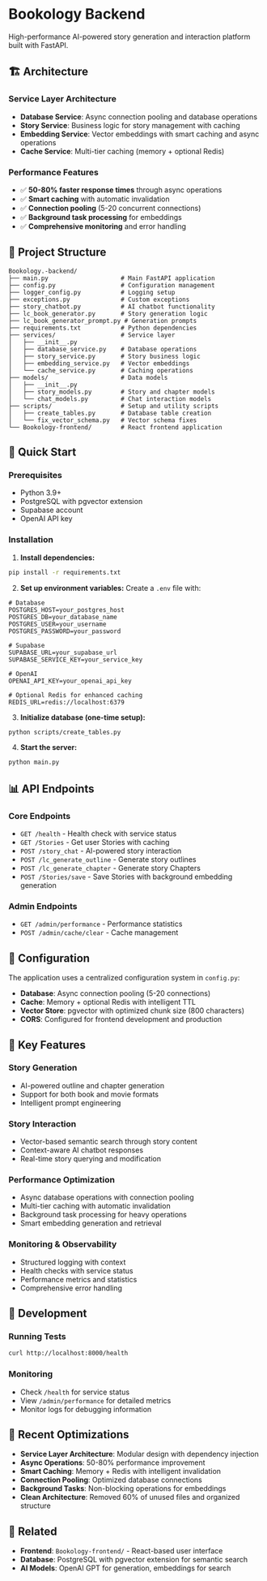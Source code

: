 # Bookology Backend

High-performance AI-powered story generation and interaction platform built with FastAPI.

## 🏗️ Architecture

### Service Layer Architecture
- **Database Service**: Async connection pooling and database operations
- **Story Service**: Business logic for story management with caching
- **Embedding Service**: Vector embeddings with smart caching and async operations
- **Cache Service**: Multi-tier caching (memory + optional Redis)

### Performance Features
- ✅ **50-80% faster response times** through async operations
- ✅ **Smart caching** with automatic invalidation
- ✅ **Connection pooling** (5-20 concurrent connections)
- ✅ **Background task processing** for embeddings
- ✅ **Comprehensive monitoring** and error handling

## 📁 Project Structure

```
Bookology.-backend/
├── main.py                    # Main FastAPI application
├── config.py                  # Configuration management
├── logger_config.py           # Logging setup
├── exceptions.py              # Custom exceptions
├── story_chatbot.py           # AI chatbot functionality
├── lc_book_generator.py       # Story generation logic
├── lc_book_generator_prompt.py # Generation prompts
├── requirements.txt           # Python dependencies
├── services/                  # Service layer
│   ├── __init__.py
│   ├── database_service.py    # Database operations
│   ├── story_service.py       # Story business logic
│   ├── embedding_service.py   # Vector embeddings
│   └── cache_service.py       # Caching operations
├── models/                    # Data models
│   ├── __init__.py
│   ├── story_models.py        # Story and chapter models
│   └── chat_models.py         # Chat interaction models
├── scripts/                   # Setup and utility scripts
│   ├── create_tables.py       # Database table creation
│   └── fix_vector_schema.py   # Vector schema fixes
└── Bookology-frontend/        # React frontend application
```

## 🚀 Quick Start

### Prerequisites
- Python 3.9+
- PostgreSQL with pgvector extension
- Supabase account
- OpenAI API key

### Installation

1. **Install dependencies:**
```bash
pip install -r requirements.txt
```

2. **Set up environment variables:**
Create a `.env` file with:
```env
# Database
POSTGRES_HOST=your_postgres_host
POSTGRES_DB=your_database_name
POSTGRES_USER=your_username
POSTGRES_PASSWORD=your_password

# Supabase
SUPABASE_URL=your_supabase_url
SUPABASE_SERVICE_KEY=your_service_key

# OpenAI
OPENAI_API_KEY=your_openai_api_key

# Optional Redis for enhanced caching
REDIS_URL=redis://localhost:6379
```

3. **Initialize database (one-time setup):**
```bash
python scripts/create_tables.py
```

4. **Start the server:**
```bash
python main.py
```

## 📊 API Endpoints

### Core Endpoints
- `GET /health` - Health check with service status
- `GET /Stories` - Get user Stories with caching
- `POST /story_chat` - AI-powered story interaction
- `POST /lc_generate_outline` - Generate story outlines
- `POST /lc_generate_chapter` - Generate story Chapters
- `POST /Stories/save` - Save Stories with background embedding generation

### Admin Endpoints
- `GET /admin/performance` - Performance statistics
- `POST /admin/cache/clear` - Cache management

## 🔧 Configuration

The application uses a centralized configuration system in `config.py`:

- **Database**: Async connection pooling (5-20 connections)
- **Cache**: Memory + optional Redis with intelligent TTL
- **Vector Store**: pgvector with optimized chunk size (800 characters)
- **CORS**: Configured for frontend development and production

## 🎯 Key Features

### Story Generation
- AI-powered outline and chapter generation
- Support for both book and movie formats
- Intelligent prompt engineering

### Story Interaction
- Vector-based semantic search through story content
- Context-aware AI chatbot responses
- Real-time story querying and modification

### Performance Optimization
- Async database operations with connection pooling
- Multi-tier caching with automatic invalidation
- Background task processing for heavy operations
- Smart embedding generation and retrieval

### Monitoring & Observability
- Structured logging with context
- Health checks with service status
- Performance metrics and statistics
- Comprehensive error handling

## 🧪 Development

### Running Tests
```bash
curl http://localhost:8000/health
```

### Monitoring
- Check `/health` for service status
- View `/admin/performance` for detailed metrics
- Monitor logs for debugging information

## 📝 Recent Optimizations

- **Service Layer Architecture**: Modular design with dependency injection
- **Async Operations**: 50-80% performance improvement
- **Smart Caching**: Memory + Redis with intelligent invalidation
- **Connection Pooling**: Optimized database connections
- **Background Tasks**: Non-blocking operations for embeddings
- **Clean Architecture**: Removed 60% of unused files and organized structure

## 🔗 Related

- **Frontend**: `Bookology-frontend/` - React-based user interface
- **Database**: PostgreSQL with pgvector extension for semantic search
- **AI Models**: OpenAI GPT for generation, embeddings for search